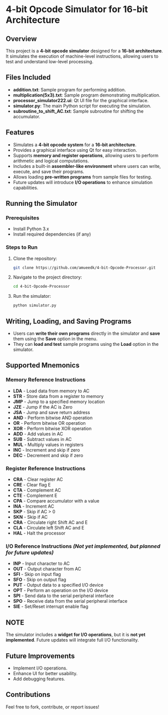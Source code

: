 # 4-bit Opcode Simulator for 16-bit Architecture

## Overview
This project is a **4-bit opcode simulator** designed for a **16-bit architecture**. It simulates the execution of machine-level instructions, allowing users to test and understand low-level processing.

## Files Included
- **addition.txt**: Sample program for performing addition.
- **multiplication(5x3).txt**: Sample program demonstrating multiplication.
- **processor_simulator222.ui**: Qt UI file for the graphical interface.
- **simulator.py**: The main Python script for executing the simulation.
- **subroutine_to_shift_AC.txt**: Sample subroutine for shifting the accumulator.

## Features
- Simulates a **4-bit opcode system** for a **16-bit architecture**.
- Provides a graphical interface using Qt for easy interaction.
- Supports **memory and register operations**, allowing users to perform arithmetic and logical computations.
- Includes a built-in **assembler-like environment** where users can write, execute, and save their programs.
- Allows loading **pre-written programs** from sample files for testing.
- Future updates will introduce **I/O operations** to enhance simulation capabilities.

## Running the Simulator
### Prerequisites
- Install Python 3.x
- Install required dependencies (if any)

### Steps to Run
1. Clone the repository:
   ```bash
   git clone https://github.com/amueedk/4-bit-Opcode-Processor.git
   ```
2. Navigate to the project directory:
   ```bash
   cd 4-bit-Opcode-Processor
   ```
3. Run the simulator:
   ```bash
   python simulator.py
   ```

## Writing, Loading, and Saving Programs
- Users can **write their own programs** directly in the simulator and **save** them using the **Save** option in the menu.
- They can **load and test** sample programs using the **Load** option in the simulator.

## Supported Mnemonics
### Memory Reference Instructions
- **LDA** - Load data from memory to AC
- **STR** - Store data from a register to memory
- **JMP** - Jump to a specified memory location
- **JZE** - Jump if the AC is Zero
- **JSA** - Jump and save return address
- **AND** - Perform bitwise AND operation
- **OR** - Perform bitwise OR operation
- **XOR** - Perform bitwise XOR operation
- **ADD** - Add values in AC
- **SUB** - Subtract values in AC
- **MUL** - Multiply values in registers
- **INC** - Increment and skip if zero
- **DEC** - Decrement and skip if zero

### Register Reference Instructions
- **CRA** - Clear register AC
- **CRE** - Clear flag E
- **CTA** - Complement AC
- **CTE** - Complement E
- **CPA** - Compare accumulator with a value
- **INA** - Increment AC
- **SKP** - Skip if AC > 0
- **SKN** - Skip if AC
- **CRA** - Circulate right Shift AC and E
- **CLA** - Circulate left Shift AC and E
- **HAL** - Halt the processor

### I/O Reference Instructions *(Not yet implemented, but planned for future updates)*
- **INP** - Input character to AC
- **OUT** - Output character from AC
- **SFI** - Skip on input flag
- **SFO** - Skip on output flag
- **PUT** - Output data to a specified I/O device
- **OPT** - Perform an operation on the I/O device
- **SPI** - Send data to the serial peripheral interface
- **SPO** - Receive data from the serial peripheral interface
- **SIE** - Set/Reset interrupt enable flag

## NOTE
The simulator includes a **widget for I/O operations**, but it is **not yet implemented**. Future updates will integrate full I/O functionality.

## Future Improvements
- Implement I/O operations.
- Enhance UI for better usability.
- Add debugging features.

## Contributions
Feel free to fork, contribute, or report issues!


